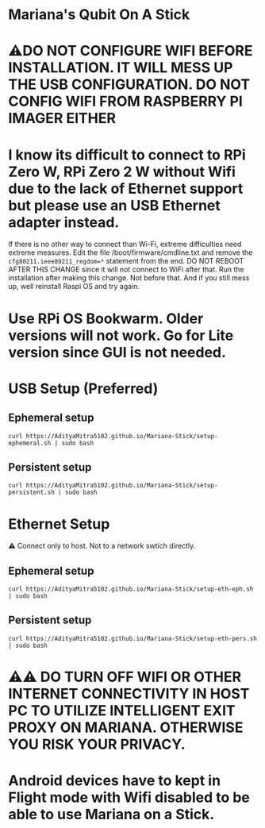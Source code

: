 # Mariana's Qubit On A Stick


# ⚠️DO NOT CONFIGURE WIFI BEFORE INSTALLATION. IT WILL MESS UP THE USB CONFIGURATION. DO NOT CONFIG WIFI FROM RASPBERRY PI IMAGER EITHER

# I know its difficult to connect to RPi Zero W, RPi Zero 2 W without Wifi due to the lack of Ethernet support but please use an USB Ethernet adapter instead.

If there is no other way to connect than Wi-Fi, extreme difficulties need extreme measures. Edit the file /boot/firmware/cmdline.txt and remove the `cfg80211.ieee80211_regdom=*` statement from the end. DO NOT REBOOT AFTER THIS CHANGE since it will not connect to WiFi after that. Run the installation after making this change. Not before that. And if you still mess up, well reinstall Raspi OS and try again.

# Use RPi OS Bookwarm. Older versions will not work. Go for Lite version since GUI is not needed.

# USB Setup (Preferred)
## Ephemeral setup
```
curl https://AdityaMitra5102.github.io/Mariana-Stick/setup-ephemeral.sh | sudo bash
```

## Persistent setup
```
curl https://AdityaMitra5102.github.io/Mariana-Stick/setup-persistent.sh | sudo bash
```

# Ethernet Setup
⚠️ Connect only to host. Not to a network swtich directly.
## Ephemeral setup
```
curl https://AdityaMitra5102.github.io/Mariana-Stick/setup-eth-eph.sh | sudo bash
```

## Persistent setup
```
curl https://AdityaMitra5102.github.io/Mariana-Stick/setup-eth-pers.sh | sudo bash
```

# ⚠️⚠️ DO TURN OFF WIFI OR OTHER INTERNET CONNECTIVITY IN HOST PC TO UTILIZE INTELLIGENT EXIT PROXY ON MARIANA. OTHERWISE YOU RISK YOUR PRIVACY. 
# Android devices have to kept in Flight mode with Wifi disabled to be able to use Mariana on a Stick.
